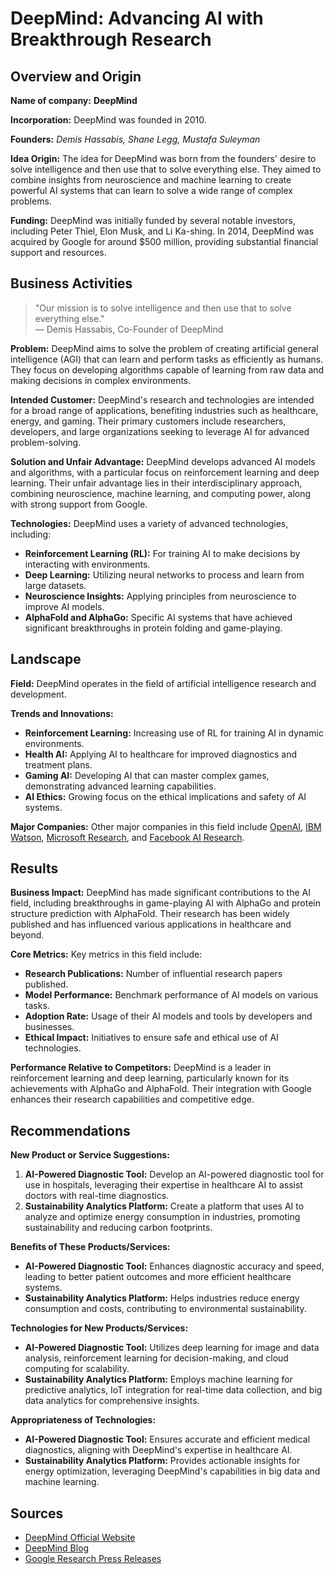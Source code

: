 # DeepMind: Advancing AI with Breakthrough Research

## Overview and Origin

**Name of company:** **DeepMind**

**Incorporation:** DeepMind was founded in 2010.

**Founders:** _Demis Hassabis, Shane Legg, Mustafa Suleyman_

**Idea Origin:** The idea for DeepMind was born from the founders' desire to solve intelligence and then use that to solve everything else. They aimed to combine insights from neuroscience and machine learning to create powerful AI systems that can learn to solve a wide range of complex problems.

**Funding:** DeepMind was initially funded by several notable investors, including Peter Thiel, Elon Musk, and Li Ka-shing. In 2014, DeepMind was acquired by Google for around $500 million, providing substantial financial support and resources.

## Business Activities

> "Our mission is to solve intelligence and then use that to solve everything else."  
> — Demis Hassabis, Co-Founder of DeepMind

**Problem:** DeepMind aims to solve the problem of creating artificial general intelligence (AGI) that can learn and perform tasks as efficiently as humans. They focus on developing algorithms capable of learning from raw data and making decisions in complex environments.

**Intended Customer:** DeepMind's research and technologies are intended for a broad range of applications, benefiting industries such as healthcare, energy, and gaming. Their primary customers include researchers, developers, and large organizations seeking to leverage AI for advanced problem-solving.

**Solution and Unfair Advantage:** DeepMind develops advanced AI models and algorithms, with a particular focus on reinforcement learning and deep learning. Their unfair advantage lies in their interdisciplinary approach, combining neuroscience, machine learning, and computing power, along with strong support from Google.

**Technologies:** DeepMind uses a variety of advanced technologies, including:
- **Reinforcement Learning (RL):** For training AI to make decisions by interacting with environments.
- **Deep Learning:** Utilizing neural networks to process and learn from large datasets.
- **Neuroscience Insights:** Applying principles from neuroscience to improve AI models.
- **AlphaFold and AlphaGo:** Specific AI systems that have achieved significant breakthroughs in protein folding and game-playing.

## Landscape

**Field:** DeepMind operates in the field of artificial intelligence research and development.

**Trends and Innovations:**
- **Reinforcement Learning:** Increasing use of RL for training AI in dynamic environments.
- **Health AI:** Applying AI to healthcare for improved diagnostics and treatment plans.
- **Gaming AI:** Developing AI that can master complex games, demonstrating advanced learning capabilities.
- **AI Ethics:** Growing focus on the ethical implications and safety of AI systems.

**Major Companies:** Other major companies in this field include [OpenAI](https://www.openai.com/), [IBM Watson](https://www.ibm.com/watson), [Microsoft Research](https://www.microsoft.com/en-us/research/), and [Facebook AI Research](https://ai.facebook.com/).

## Results

**Business Impact:** DeepMind has made significant contributions to the AI field, including breakthroughs in game-playing AI with AlphaGo and protein structure prediction with AlphaFold. Their research has been widely published and has influenced various applications in healthcare and beyond.

**Core Metrics:** Key metrics in this field include:
- **Research Publications:** Number of influential research papers published.
- **Model Performance:** Benchmark performance of AI models on various tasks.
- **Adoption Rate:** Usage of their AI models and tools by developers and businesses.
- **Ethical Impact:** Initiatives to ensure safe and ethical use of AI technologies.

**Performance Relative to Competitors:** DeepMind is a leader in reinforcement learning and deep learning, particularly known for its achievements with AlphaGo and AlphaFold. Their integration with Google enhances their research capabilities and competitive edge.

## Recommendations

**New Product or Service Suggestions:**
1. **AI-Powered Diagnostic Tool:** Develop an AI-powered diagnostic tool for use in hospitals, leveraging their expertise in healthcare AI to assist doctors with real-time diagnostics.
2. **Sustainability Analytics Platform:** Create a platform that uses AI to analyze and optimize energy consumption in industries, promoting sustainability and reducing carbon footprints.

**Benefits of These Products/Services:**
- **AI-Powered Diagnostic Tool:** Enhances diagnostic accuracy and speed, leading to better patient outcomes and more efficient healthcare systems.
- **Sustainability Analytics Platform:** Helps industries reduce energy consumption and costs, contributing to environmental sustainability.

**Technologies for New Products/Services:**
- **AI-Powered Diagnostic Tool:** Utilizes deep learning for image and data analysis, reinforcement learning for decision-making, and cloud computing for scalability.
- **Sustainability Analytics Platform:** Employs machine learning for predictive analytics, IoT integration for real-time data collection, and big data analytics for comprehensive insights.

**Appropriateness of Technologies:** 
- **AI-Powered Diagnostic Tool:** Ensures accurate and efficient medical diagnostics, aligning with DeepMind's expertise in healthcare AI.
- **Sustainability Analytics Platform:** Provides actionable insights for energy optimization, leveraging DeepMind's capabilities in big data and machine learning.

## Sources

- [DeepMind Official Website](https://www.deepmind.com/)
- [DeepMind Blog](https://www.deepmind.com/blog)
- [Google Research Press Releases](https://research.google.com/)